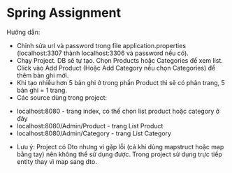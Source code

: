 # Spring Assignment
Hướng dẫn:
- Chỉnh sửa url và password trong file application.properties (localhost:3307 thành localhost:3306 và password nếu có).
- Chạy Project. DB sẽ tự tạo. Chọn Products hoặc Categories để xem list. Click vào Add Product (Hoặc Add Category nếu chọn Categories) để thêm bản ghi mới.
- Khi tạo nhiều hơn 5 bản ghi ở trong phần Product thì sẽ có phân trang, 5 bản ghi = 1 trang.
- Các source dùng trong project:
+ localhost:8080 - trang index, có thể chọn list product hoặc category ở đây
+ localhost:8080/Admin/Product - trang List Product
+ localhost:8080/Admin/Category - trang List Category
* Lưu ý: Project có Dto nhưng vì gặp lỗi (cả khi dùng mapstruct hoặc map bằng tay) nên không thể sử dụng được. Trong project sử dụng trực tiếp entity thay vì map sang dto.
